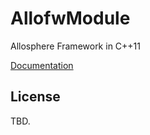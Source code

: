 # AllofwModule

Allosphere Framework in C++11

[Documentation](http://donghaoren.github.io/Allofw)

## License

TBD.
